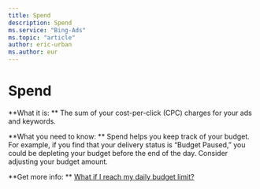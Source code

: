 ```yaml
---
title: Spend
description: Spend
ms.service: "Bing-Ads"
ms.topic: "article"
author: eric-urban
ms.author: eur
---
```


# Spend

**What it is: **    The sum of your cost-per-click (CPC) charges for your ads and keywords.

**What you need to know: **    Spend helps you keep track of your budget. For example, if you find that your delivery status is “Budget Paused,”    you could be depleting your budget before the end of the day. Consider adjusting your budget amount.

**Get more info: **    [What if I reach my daily budget limit?](../hlp_BA_CONC_BudgetLimit.md)


